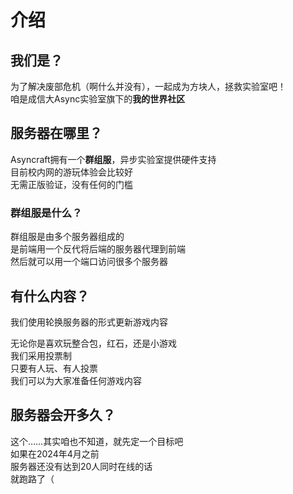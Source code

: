 # 介绍

## 我们是？

为了解决废部危机（啊什么并没有），一起成为方块人，拯救实验室吧！  
咱是成信大Async实验室旗下的**我的世界社区**

## 服务器在哪里？

Asyncraft拥有一个**群组服**，异步实验室提供硬件支持  
目前校内网的游玩体验会比较好  
无需正版验证，没有任何的门槛

### 群组服是什么？

群组服是由多个服务器组成的  
是前端用一个反代将后端的服务器代理到前端  
然后就可以用一个端口访问很多个服务器

## 有什么内容？

我们使用轮换服务器的形式更新游戏内容

无论你是喜欢玩整合包，红石，还是小游戏  
我们采用投票制  
只要有人玩、有人投票  
我们可以为大家准备任何游戏内容

## 服务器会开多久？

这个……其实咱也不知道，就先定一个目标吧  
如果在2024年4月之前  
服务器还没有达到20人同时在线的话  
就跑路了（
